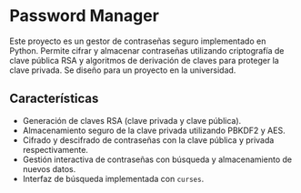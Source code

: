 # Password Manager

Este proyecto es un gestor de contraseñas seguro implementado en Python. Permite cifrar y almacenar contraseñas utilizando criptografía de clave pública RSA y algoritmos de derivación de claves para proteger la clave privada. Se diseño para un proyecto en la universidad.

## Características
- Generación de claves RSA (clave privada y clave pública).
- Almacenamiento seguro de la clave privada utilizando PBKDF2 y AES.
- Cifrado y descifrado de contraseñas con la clave pública y privada respectivamente.
- Gestión interactiva de contraseñas con búsqueda y almacenamiento de nuevos datos.
- Interfaz de búsqueda implementada con `curses`.
